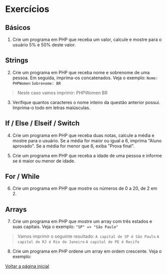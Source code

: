 # Exercícios

## Básicos
1. Crie um programa em PHP que receba um valor, calcule e mostre para o usuário 5% e 50% deste valor.

## Strings
2. Crie um programa em PHP que receba nome e sobrenome de uma pessoa. Em seguida, imprima-os concatenados. Veja o exemplo:
`Nome: PHPWomen`
`Sobrenome: BR`
> Neste caso vamos imprimir: PHPWomen BR

3. Verifique quantos caracteres o nome inteiro da questão anterior possui. Imprima-o todo em letras maiúsculas.


## If / Else / Elseif / Switch
4. Crie um programa em PHP que receba duas notas, calcule a média e mostre para o usuário. Se a média for maior ou igual a 6, imprima "Aluno aprovado". Se a média for menor que 6, exiba "Prova final".

5. Crie um programa em PHP que receba a idade de uma pessoa e informe se é maior ou menor de idade.

## For / While
6. Crie um programa em PHP que mostre os números de 0 a 20, de 2 em 2.

## Arrays
7. Crie um programa em PHP que mostre um array com três estados e suas capitais. Veja o exemplo:
`"SP" => "São Paulo"`

> Vamos imprimir o seguinte resultado:
`A capital de SP é São Paulo`
`A capital de RJ é Rio de Janeiro`
`A capital de PE é Recife`

8. Crie um programa em PHP ordene um array em ordem crescente. Veja o exemplo:

[Voltar a página inicial](../README.md)
